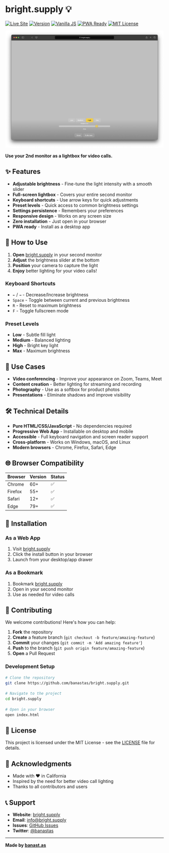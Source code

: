 # bright.supply 💡

[![Live Site](https://img.shields.io/badge/Live-bright.supply-00d9ff?style=for-the-badge)](https://bright.supply)
[![Version](https://img.shields.io/badge/Version-2.0.0-brightgreen?style=for-the-badge)](https://github.com/banastas/bright.supply)
[![Vanilla JS](https://img.shields.io/badge/Vanilla-JavaScript-f7df1e?style=for-the-badge&logo=javascript)](https://developer.mozilla.org/en-US/docs/Web/JavaScript)
[![PWA Ready](https://img.shields.io/badge/PWA-Ready-5a0fc8?style=for-the-badge&logo=pwa)](https://web.dev/progressive-web-apps/)
[![MIT License](https://img.shields.io/badge/License-MIT-blue?style=for-the-badge)](LICENSE)

<img src="https://github.com/banastas/bright.supply/blob/main/assets/images/readme.png?raw=true" alt="bright.supply - Lightbox for video calls">

**Use your 2nd monitor as a lightbox for video calls.**

## ✨ Features

- **Adjustable brightness** - Fine-tune the light intensity with a smooth slider
- **Full-screen lightbox** - Covers your entire second monitor
- **Keyboard shortcuts** - Use arrow keys for quick adjustments
- **Preset levels** - Quick access to common brightness settings
- **Settings persistence** - Remembers your preferences
- **Responsive design** - Works on any screen size
- **Zero installation** - Just open in your browser
- **PWA ready** - Install as a desktop app

## 🚀 How to Use

1. **Open** [bright.supply](https://bright.supply) in your second monitor
2. **Adjust** the brightness slider at the bottom
3. **Position** your camera to capture the light
4. **Enjoy** better lighting for your video calls!

### Keyboard Shortcuts

- `←` / `→` - Decrease/Increase brightness
- `Space` - Toggle between current and previous brightness
- `R` - Reset to maximum brightness
- `F` - Toggle fullscreen mode

### Preset Levels

- **Low** - Subtle fill light
- **Medium** - Balanced lighting
- **High** - Bright key light
- **Max** - Maximum brightness

## 🎯 Use Cases

- **Video conferencing** - Improve your appearance on Zoom, Teams, Meet
- **Content creation** - Better lighting for streaming and recording
- **Photography** - Use as a softbox for product photos
- **Presentations** - Eliminate shadows and improve visibility

## 🛠️ Technical Details

- **Pure HTML/CSS/JavaScript** - No dependencies required
- **Progressive Web App** - Installable on desktop and mobile
- **Accessible** - Full keyboard navigation and screen reader support
- **Cross-platform** - Works on Windows, macOS, and Linux
- **Modern browsers** - Chrome, Firefox, Safari, Edge

## 🌐 Browser Compatibility

| Browser | Version | Status |
|---------|---------|--------|
| Chrome | 60+ | ✅ |
| Firefox | 55+ | ✅ |
| Safari | 12+ | ✅ |
| Edge | 79+ | ✅ |

## 📱 Installation

### As a Web App
1. Visit [bright.supply](https://bright.supply)
2. Click the install button in your browser
3. Launch from your desktop/app drawer

### As a Bookmark
1. Bookmark [bright.supply](https://bright.supply)
2. Open in your second monitor
3. Use as needed for video calls

## 🤝 Contributing

We welcome contributions! Here's how you can help:

1. **Fork** the repository
2. **Create** a feature branch (`git checkout -b feature/amazing-feature`)
3. **Commit** your changes (`git commit -m 'Add amazing feature'`)
4. **Push** to the branch (`git push origin feature/amazing-feature`)
5. **Open** a Pull Request

### Development Setup

```bash
# Clone the repository
git clone https://github.com/banastas/bright.supply.git

# Navigate to the project
cd bright.supply

# Open in your browser
open index.html
```

## 📄 License

This project is licensed under the MIT License - see the [LICENSE](LICENSE) file for details.

## 🙏 Acknowledgments

- Made with ❤️ in California
- Inspired by the need for better video call lighting
- Thanks to all contributors and users

## 📞 Support

- **Website**: [bright.supply](https://bright.supply)
- **Email**: info@bright.supply
- **Issues**: [GitHub Issues](https://github.com/banastas/bright.supply/issues)
- **Twitter**: [@banastas](https://twitter.com/banastas)

---

**Made by [banast.as](https://banast.as)**
